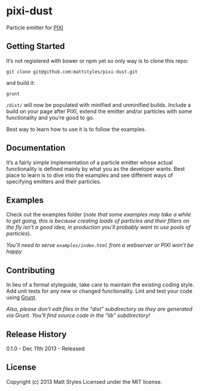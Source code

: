 # pixi-dust

Particle emitter for [PIXI](http://www.pixijs.com/)

## Getting Started
It’s not registered with bower or npm yet so only way is to clone this repo:

```shell
git clone git@github.com:mattstyles/pixi-dust.git
```

and build it:

```shell
grunt
```

`/dist/` will now be populated with minified and unminified builds.  Include a build on your page after PIXI, extend the emitter and/or particles with some functionality and you’re good to go.

Best way to learn how to use it is to follow the examples.


## Documentation
It’s a fairly simple implementation of a particle emitter whose actual functionality is defined mainly by what you as the developer wants.  Best place to learn is to dive into the examples and see different ways of specifying emitters and their particles.

## Examples
Check out the examples folder (_note that some examples may take a while to get going, this is because creating loads of particles and their filters on the fly isn’t a good idea, in production you’ll probably want to use pools of particles_).

_You’ll need to serve `examples/index.html` from a webserver or PIXI won’t be happy_

## Contributing
In lieu of a formal styleguide, take care to maintain the existing coding style. Add unit tests for any new or changed functionality. Lint and test your code using [Grunt](http://gruntjs.com/).

_Also, please don't edit files in the "dist" subdirectory as they are generated via Grunt. You'll find source code in the "lib" subdirectory!_

## Release History
0.1.0 - Dec 11th 2013 - Released

## License
Copyright (c) 2013 Matt Styles
Licensed under the MIT license.
